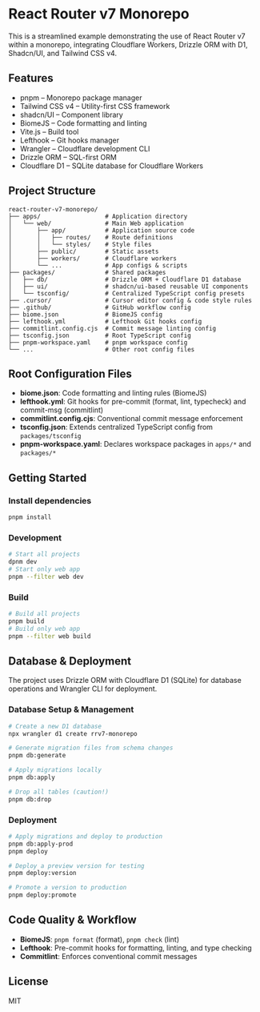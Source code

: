 # React Router v7 Monorepo

This is a streamlined example demonstrating the use of React Router v7 within a monorepo, integrating Cloudflare Workers, Drizzle ORM with D1, Shadcn/UI, and Tailwind CSS v4.

## Features

- pnpm – Monorepo package manager
- Tailwind CSS v4 – Utility-first CSS framework
- shadcn/UI – Component library
- BiomeJS – Code formatting and linting
- Vite.js – Build tool
- Lefthook – Git hooks manager
- Wrangler – Cloudflare development CLI
- Drizzle ORM – SQL-first ORM
- Cloudflare D1 – SQLite database for Cloudflare Workers

## Project Structure

```
react-router-v7-monorepo/
├── apps/                  # Application directory
│   └── web/               # Main Web application
│       ├── app/           # Application source code
│       │   ├── routes/    # Route definitions
│       │   └── styles/    # Style files
│       ├── public/        # Static assets
│       ├── workers/       # Cloudflare workers
│       └── ...            # App configs & scripts
├── packages/              # Shared packages
│   ├── db/                # Drizzle ORM + Cloudflare D1 database
│   ├── ui/                # shadcn/ui-based reusable UI components
│   └── tsconfig/          # Centralized TypeScript config presets
├── .cursor/               # Cursor editor config & code style rules
├── .github/               # GitHub workflow config
├── biome.json             # BiomeJS config
├── lefthook.yml           # Lefthook Git hooks config
├── commitlint.config.cjs  # Commit message linting config
├── tsconfig.json          # Root TypeScript config
├── pnpm-workspace.yaml    # pnpm workspace config
└── ...                    # Other root config files
```

## Root Configuration Files

- **biome.json**: Code formatting and linting rules (BiomeJS)
- **lefthook.yml**: Git hooks for pre-commit (format, lint, typecheck) and commit-msg (commitlint)
- **commitlint.config.cjs**: Conventional commit message enforcement
- **tsconfig.json**: Extends centralized TypeScript config from `packages/tsconfig`
- **pnpm-workspace.yaml**: Declares workspace packages in `apps/*` and `packages/*`

## Getting Started

### Install dependencies
```bash
pnpm install
```

### Development
```bash
# Start all projects
dpnm dev
# Start only web app
pnpm --filter web dev
```

### Build
```bash
# Build all projects
pnpm build
# Build only web app
pnpm --filter web build
```

## Database & Deployment

The project uses Drizzle ORM with Cloudflare D1 (SQLite) for database operations and Wrangler CLI for deployment.

### Database Setup & Management

```bash
# Create a new D1 database
npx wrangler d1 create rrv7-monorepo

# Generate migration files from schema changes
pnpm db:generate

# Apply migrations locally
pnpm db:apply

# Drop all tables (caution!)
pnpm db:drop
```

### Deployment

```bash
# Apply migrations and deploy to production
pnpm db:apply-prod
pnpm deploy

# Deploy a preview version for testing
pnpm deploy:version

# Promote a version to production
pnpm deploy:promote
```

## Code Quality & Workflow

- **BiomeJS**: `pnpm format` (format), `pnpm check` (lint)
- **Lefthook**: Pre-commit hooks for formatting, linting, and type checking
- **Commitlint**: Enforces conventional commit messages

## License

MIT
